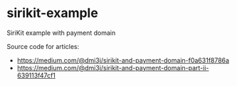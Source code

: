 # sirikit-example
SiriKit example with payment domain

Source code for articles:

* https://medium.com/@dmi3j/sirikit-and-payment-domain-f0a631f8786a
* https://medium.com/@dmi3j/sirikit-and-payment-domain-part-ii-639113f47cf1
